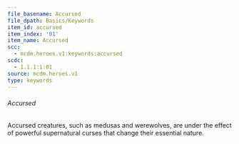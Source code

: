 ```yaml
---
file_basename: Accursed
file_dpath: Basics/Keywords
item_id: accursed
item_index: '01'
item_name: Accursed
scc:
  - mcdm.heroes.v1:keywords:accursed
scdc:
  - 1.1.1:1:01
source: mcdm.heroes.v1
type: keywords
---
```


###### Accursed

Accursed creatures, such as medusas and werewolves, are under the effect of powerful supernatural curses that change their essential nature.
